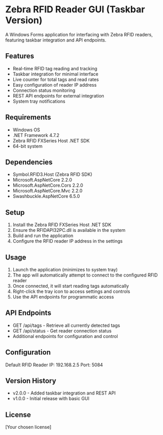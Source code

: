 # Zebra RFID Reader GUI (Taskbar Version)

A Windows Forms application for interfacing with Zebra RFID readers, featuring taskbar integration and API endpoints.

## Features

- Real-time RFID tag reading and tracking
- Taskbar integration for minimal interface
- Live counter for total tags and read rates
- Easy configuration of reader IP address
- Connection status monitoring
- REST API endpoints for external integration
- System tray notifications

## Requirements

- Windows OS
- .NET Framework 4.7.2
- Zebra RFID FXSeries Host .NET SDK
- 64-bit system

## Dependencies

- Symbol.RFID3.Host (Zebra RFID SDK)
- Microsoft.AspNetCore 2.2.0
- Microsoft.AspNetCore.Cors 2.2.0
- Microsoft.AspNetCore.Mvc 2.2.0
- Swashbuckle.AspNetCore 6.5.0

## Setup

1. Install the Zebra RFID FXSeries Host .NET SDK
2. Ensure the RFIDAPI32PC.dll is available in the system
3. Build and run the application
4. Configure the RFID reader IP address in the settings

## Usage

1. Launch the application (minimizes to system tray)
2. The app will automatically attempt to connect to the configured RFID reader
3. Once connected, it will start reading tags automatically
4. Right-click the tray icon to access settings and controls
5. Use the API endpoints for programmatic access

## API Endpoints

- GET /api/tags - Retrieve all currently detected tags
- GET /api/status - Get reader connection status
- Additional endpoints for configuration and control

## Configuration

Default RFID Reader IP: 192.168.2.5
Port: 5084

## Version History

- v2.0.0 - Added taskbar integration and REST API
- v1.0.0 - Initial release with basic GUI

## License

[Your chosen license]
